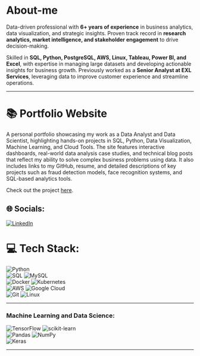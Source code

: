# About-me


Data-driven professional with **6+ years of experience** in business analytics, data visualization, and strategic insights. Proven track record in **research analytics, market intelligence, and stakeholder engagement** to drive decision-making.  

Skilled in **SQL, Python, PostgreSQL, AWS, Linux, Tableau, Power BI, and Excel**, with expertise in managing large datasets and developing actionable insights for business growth. Previously worked as a **Senior Analyst at EXL Services**, leveraging data to improve customer experience and streamline operations.  

---
# 📚 Portfolio Website
A personal portfolio showcasing my work as a Data Analyst and Data Scientist, highlighting hands-on projects in SQL, Python, Data Visualization, Machine Learning, and Cloud Tools. The site features interactive dashboards, real-world data analysis case studies, and technical blog posts that reflect my ability to solve complex business problems using data. It also includes links to my GitHub, resume, and detailed descriptions of key projects such as fraud detection models, face recognition systems, and SQL-based analytics tools.

Check out the project [here](https://karimatajin.weebly.com/).



## 🌐 Socials:
 [![LinkedIn](https://img.shields.io/badge/LinkedIn-%230077B5.svg?logo=linkedin&logoColor=white)]([https://www.linkedin.com/in/najirr/](https://www.linkedin.com/in/karima-tajin-a42a9892/)) 

# 💻 Tech Stack:
![Python](https://img.shields.io/badge/python-3670A0?style=for-the-badge&logo=python&logoColor=ffdd54)  
![SQL](https://img.shields.io/badge/postgres-%23316192.svg?style=for-the-badge&logo=postgresql&logoColor=white) ![MySQL](https://img.shields.io/badge/mysql-4479A1.svg?style=for-the-badge&logo=mysql&logoColor=white)  
![Docker](https://img.shields.io/badge/docker-%230db7ed.svg?style=for-the-badge&logo=docker&logoColor=white) ![Kubernetes](https://img.shields.io/badge/kubernetes-%23326ce5.svg?style=for-the-badge&logo=kubernetes&logoColor=white)  
![AWS](https://img.shields.io/badge/AWS-%23FF9900.svg?style=for-the-badge&logo=amazon-aws&logoColor=white) ![Google Cloud](https://img.shields.io/badge/GoogleCloud-%234285F4.svg?style=for-the-badge&logo=google-cloud&logoColor=white)  
![Git](https://img.shields.io/badge/git-%23F05033.svg?style=for-the-badge&logo=git&logoColor=white) ![Linux](https://img.shields.io/badge/linux-%23FCC624.svg?style=for-the-badge&logo=linux&logoColor=black)  

---

### Machine Learning and Data Science:
![TensorFlow](https://img.shields.io/badge/TensorFlow-%23FF6F00.svg?style=for-the-badge&logo=TensorFlow&logoColor=white) ![scikit-learn](https://img.shields.io/badge/scikit--learn-%23F7931E.svg?style=for-the-badge&logo=scikit-learn&logoColor=white)  
![Pandas](https://img.shields.io/badge/pandas-%23150458.svg?style=for-the-badge&logo=pandas&logoColor=white) ![NumPy](https://img.shields.io/badge/numpy-%23013243.svg?style=for-the-badge&logo=numpy&logoColor=white)  
![Keras](https://img.shields.io/badge/Keras-%23D00000.svg?style=for-the-badge&logo=Keras&logoColor=white)  

---

